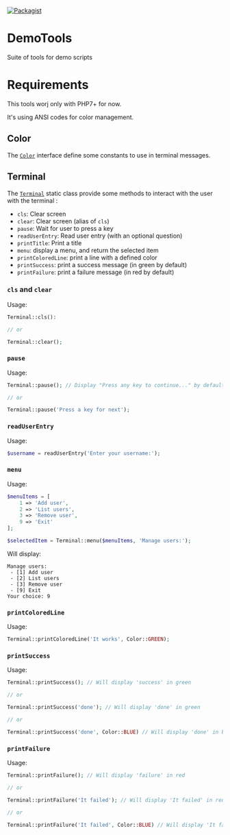 [![Packagist](https://img.shields.io/packagist/dt/jeckel/demotools.svg)](https://packagist.org/packages/jeckel/demotools)

# DemoTools
Suite of tools for demo scripts

# Requirements

This tools worj only with PHP7+ for now.

It's using ANSI codes for color management.

## Color

The [`Color`](src/Color.php) interface define some constants to use in terminal messages.

## Terminal

The [`Terminal`](src/Terminal.php) static class provide some methods to interact with the user with the terminal :


- `cls`: Clear screen
- `clear`: Clear screen (alias of `cls`)
- `pause`: Wait for user to press a key
- `readUserEntry`: Read user entry (with an optional question)
- `printTitle`: Print a title
- `menu`: display a menu, and return the selected item
- `printColoredLine`: print a line with a defined color
- `printSuccess`: print a success message (in green by default)
- `printFailure`: print a failure message (in red by default)

### `cls` and `clear`

Usage:
```php
Terminal::cls():

// or

Terminal::clear();
```

### `pause`

Usage:
```php
Terminal::pause(); // Display "Press any key to continue..." by default

// or

Terminal::pause('Press a key for next');
```

### `readUserEntry`

Usage:
```php
$username = readUserEntry('Enter your username:');
```

### `menu`

Usage:
```php
$menuItems = [
    1 => 'Add user',
    2 => 'List users',
    3 => 'Remove user',
    9 => 'Exit'
];

$selectedItem = Terminal::menu($menuItems, 'Manage users:');
```

Will display:
```
Manage users:
 - [1] Add user
 - [2] List users
 - [3] Remove user
 - [9] Exit
Your choice: 9
```

### `printColoredLine`

Usage:
```php
Terminal::printColoredLine('It works', Color::GREEN);
```

### `printSuccess`

Usage:
```php
Terminal::printSuccess(); // Will display 'success' in green

// or

Terminal::printSuccess('done'); // Will display 'done' in green

// or

Terminal::printSuccess('done', Color::BLUE) // Will display 'done' in blue
```

### `printFailure`

Usage:
```php
Terminal::printFailure(); // Will display 'failure' in red

// or

Terminal::printFailure('It failed'); // Will display 'It failed' in red

// or

Terminal::printFailure('It failed', Color::BLUE) // Will display 'It failed' in blue
```
